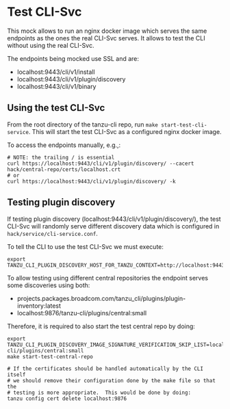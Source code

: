 # Test CLI-Svc

This mock allows to run an nginx docker image which serves the same endpoints as
the ones the real CLI-Svc serves.  It allows to test the CLI without using the
real CLI-Svc.

The endpoints being mocked use SSL and are:

- localhost:9443/cli/v1/install
- localhost:9443/cli/v1/plugin/discovery
- localhost:9443/cli/v1/binary

## Using the test CLI-Svc

From the root directory of the tanzu-cli repo, run `make start-test-cli-service`.
This will start the test CLI-Svc as a configured nginx docker image.

To access the endpoints manually, e.g.,:

```console
# NOTE: the trailing / is essential
curl https://localhost:9443/cli/v1/plugin/discovery/ --cacert hack/central-repo/certs/localhost.crt
# or
curl https://localhost:9443/cli/v1/plugin/discovery/ -k
```

## Testing plugin discovery

If testing plugin discovery (localhost:9443/cli/v1/plugin/discovery/), the
test CLI-Svc will randomly serve different discovery data which is configured in
`hack/service/cli-service.conf`.

To tell the CLI to use the test CLI-Svc we must execute:

```console
export TANZU_CLI_PLUGIN_DISCOVERY_HOST_FOR_TANZU_CONTEXT=http://localhost:9443
```

To allow testing using different central repositories the endpoint serves some
discoveries using both:

- projects.packages.broadcom.com/tanzu_cli/plugins/plugin-inventory:latest
- localhost:9876/tanzu-cli/plugins/central:small

Therefore, it is required to also start the test central repo by doing:

```console
export TANZU_CLI_PLUGIN_DISCOVERY_IMAGE_SIGNATURE_VERIFICATION_SKIP_LIST=localhost:9876/tanzu-cli/plugins/central:small
make start-test-central-repo

# If the certificates should be handled automatically by the CLI itself
# we should remove their configuration done by the make file so that the
# testing is more appropriate.  This would be done by doing:
tanzu config cert delete localhost:9876
```
